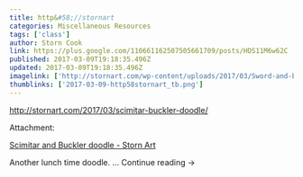 ```yaml
---
title: http&#58;//stornart
categories: Miscellaneous Resources
tags: ['class']
author: Storn Cook
link: https://plus.google.com/110661162507505661709/posts/HDS11M6w62C
published: 2017-03-09T19:18:35.496Z
updated: 2017-03-09T19:18:35.496Z
imagelink: ['http://stornart.com/wp-content/uploads/2017/03/Sword-and-buckler-F72.jpg']
thumblinks: ['2017-03-09-http58stornart_tb.png']
---
```


<a href="http://stornart.com/2017/03/scimitar-buckler-doodle/" class="ot-anchor">http://stornart.com/2017/03/scimitar-buckler-doodle/</a>


Attachment:

<a href='http://stornart.com/2017/03/scimitar-buckler-doodle/'>Scimitar and Buckler doodle - Storn Art</a>


Another lunch time doodle.   … Continue reading →